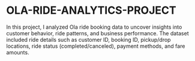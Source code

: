 # OLA-RIDE-ANALYTICS-PROJECT
In this project, I analyzed Ola ride booking data to uncover insights into customer behavior, ride patterns, and business performance. The dataset included ride details such as customer ID, booking ID, pickup/drop locations, ride status (completed/canceled), payment methods, and fare amounts.

